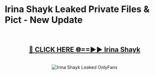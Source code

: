 # Irina Shayk Leaked Private Files & Pict - New Update
<br>
<div align="center">
<h2><a href="https://mediafilles.blogspot.com/?title=Irina_Shayk" rel="nofollow">🔴 CLICK HERE 🌐==►► Irina Shayk</a></h2>
<br>
<a href="https://mediafilles.blogspot.com/?title=Irina_Shayk" rel="nofollow" data-target="animated-image.originalLink"><img src="https://i.ibb.co.com/WyWwxjT/player-gif2.gif" alt="Irina Shayk Leaked OnlyFans" style="max-width: 100%; display: inline-block;" data-target="animated-image.originalImage"></a>
</div>
<br>